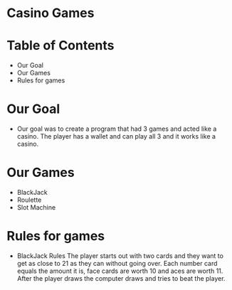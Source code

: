 # Casino Games

# Table of Contents
- Our Goal
- Our Games
- Rules for games


# Our Goal
- Our goal was to create a program that had 3 games and acted like a casino. The player has a wallet and can play all 3 and it works like a casino.

# Our Games
- BlackJack
- Roulette
- Slot Machine

# Rules for games
- BlackJack Rules
The player starts out with two cards and they want to get as close to 21 as they can without going over. Each number card equals the amount it is, face cards are worth 10 and aces are worth 11. After the player draws the computer draws and tries to beat the player.
